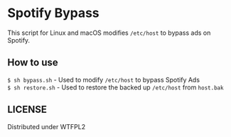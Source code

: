 # Spotify Bypass

This script for Linux and macOS modifies `/etc/host` to bypass ads on Spotify.   

## How to use

`$ sh bypass.sh` - Used to modify `/etc/host` to bypass Spotify Ads  
`$ sh restore.sh` - Used to restore the backed up `/etc/host` from `host.bak`

## LICENSE
Distributed under WTFPL2
